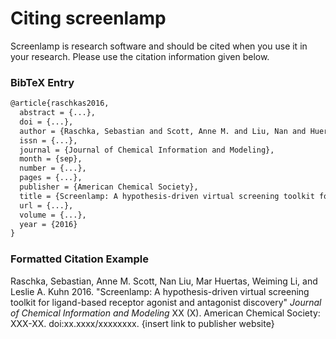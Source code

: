 # Citing screenlamp

Screenlamp is research software and should be cited when you use it in your research. Please use the citation information given below.

### BibTeX Entry

```tex
@article{raschkas2016,
  abstract = {...},
  doi = {...},
  author = {Raschka, Sebastian and Scott, Anne M. and Liu, Nan and Huertas, Mar and Li, Weiming andKuhn, Leslie A.},
  issn = {...},
  journal = {Journal of Chemical Information and Modeling},
  month = {sep},
  number = {...},
  pages = {...},
  publisher = {American Chemical Society},
  title = {Screenlamp: A hypothesis-driven virtual screening toolkit for ligand-based receptor agonist and antagonist discovery},
  url = {...},
  volume = {...},
  year = {2016}
}
```

### Formatted Citation Example

Raschka, Sebastian, Anne M. Scott, Nan Liu, Mar Huertas, Weiming Li, and Leslie A. Kuhn 2016. "Screenlamp: A hypothesis-driven virtual screening toolkit for ligand-based receptor agonist and antagonist discovery" *Journal of Chemical Information and Modeling* XX (X). American Chemical Society: XXX-XX. doi:xx.xxxx/xxxxxxxx.
 {insert link to publisher website}
